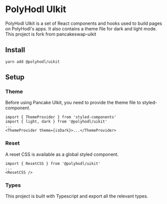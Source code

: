 # PolyHodl UIkit

PolyHodl UIkit is a set of React components and hooks used to build pages on PolyHodl's apps. It also contains a theme file for dark and light mode.
This project is fork from pancakeswap-uikit

## Install

`yarn add @polyhodl/uikit`

## Setup

### Theme

Before using Pancake UIkit, you need to provide the theme file to styled-component.

```
import { ThemeProvider } from 'styled-components'
import { light, dark } from '@polyhodl/uikit'
...
<ThemeProvider theme={isDark}>...</ThemeProvider>
```

### Reset

A reset CSS is available as a global styled component.

```
import { ResetCSS } from '@polyhodl/uikit'
...
<ResetCSS />
```

### Types

This project is built with Typescript and export all the relevant types.
